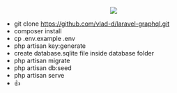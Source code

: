 <p align="center"><img src="https://laravel.com/assets/img/components/logo-laravel.svg"></p>


- git clone https://github.com/vlad-d/laravel-graphql.git
- composer install
- cp .env.example .env
- php artisan  key:generate
- create database.sqlite file inside database folder
- php artisan migrate
- php artisan db:seed
- php artisan serve
- :+1:
